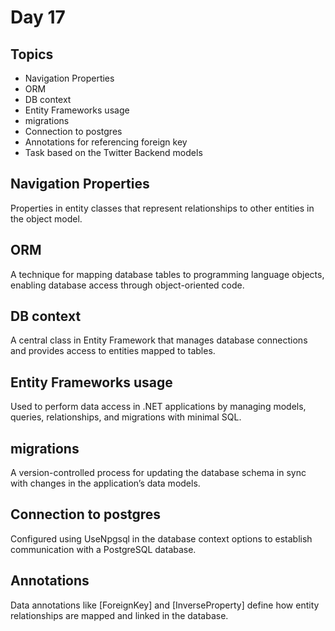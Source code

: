 # Day 17

## Topics

- Navigation Properties
- ORM 
- DB context
- Entity Frameworks usage
- migrations
- Connection to postgres
- Annotations for referencing foreign key
- Task based on the Twitter Backend models

## Navigation Properties 

Properties in entity classes that represent relationships to other entities in the object model.

## ORM

A technique for mapping database tables to programming language objects, enabling database access through object-oriented code.

## DB context

A central class in Entity Framework that manages database connections and provides access to entities mapped to tables.

## Entity Frameworks usage

Used to perform data access in .NET applications by managing models, queries, relationships, and migrations with minimal SQL.

## migrations

A version-controlled process for updating the database schema in sync with changes in the application’s data models.

## Connection to postgres

Configured using UseNpgsql in the database context options to establish communication with a PostgreSQL database.

## Annotations

Data annotations like [ForeignKey] and [InverseProperty] define how entity relationships are mapped and linked in the database.
